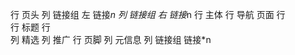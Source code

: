 行 页头
    列 链接组 左
        链接*n
    列 链接组 右
        链接*n
行 主体
    行 导航 页面
    行  
        行  标题
        行  
            列 精选
            列 推广
行 页脚
    列 元信息
    列 链接组
        链接*n
